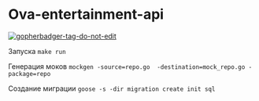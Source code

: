 # Ova-entertainment-api
<a href='https://github.com/jpoles1/gopherbadger' target='_blank'>![gopherbadger-tag-do-not-edit](https://img.shields.io/badge/Go%20Coverage-81%25-brightgreen.svg?longCache=true&style=flat)</a>

Запуска
`make run
`

Генерация моков
`mockgen -source=repo.go  -destination=mock_repo.go -package=repo
`

Создание миграции
`goose -s -dir migration create init sql
`

